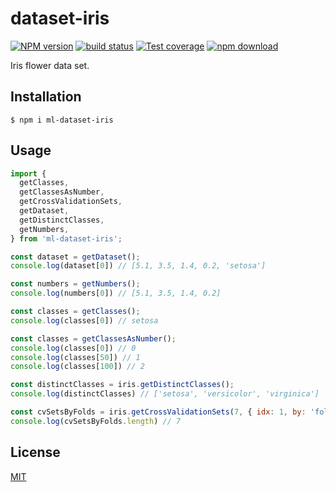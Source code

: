 # dataset-iris

[![NPM version][npm-image]][npm-url]
[![build status][ci-image]][ci-url]
[![Test coverage][codecov-image]][codecov-url]
[![npm download][download-image]][download-url]

Iris flower data set.

## Installation

`$ npm i ml-dataset-iris`

## Usage

```js
import {
  getClasses,
  getClassesAsNumber,
  getCrossValidationSets,
  getDataset,
  getDistinctClasses,
  getNumbers,
} from 'ml-dataset-iris';

const dataset = getDataset();
console.log(dataset[0]) // [5.1, 3.5, 1.4, 0.2, 'setosa']

const numbers = getNumbers();
console.log(numbers[0]) // [5.1, 3.5, 1.4, 0.2]

const classes = getClasses();
console.log(classes[0]) // setosa

const classes = getClassesAsNumber();
console.log(classes[0]) // 0
console.log(classes[50]) // 1
console.log(classes[100]) // 2

const distinctClasses = iris.getDistinctClasses();
console.log(distinctClasses) // ['setosa', 'versicolor', 'virginica']

const cvSetsByFolds = iris.getCrossValidationSets(7, { idx: 1, by: 'folds' });
console.log(cvSetsByFolds.length) // 7

```

## License

[MIT](./LICENSE)

[npm-image]: https://img.shields.io/npm/v/ml-dataset-iris.svg
[npm-url]: https://www.npmjs.com/package/ml-dataset-iris
[ci-image]: https://github.com/mljs/dataset-iris/workflows/Node.js%20CI/badge.svg?branch=main
[ci-url]: https://github.com/mljs/dataset-iris/actions?query=workflow%3A%22Node.js+CI%22
[codecov-image]: https://img.shields.io/codecov/c/github/mljs/dataset-iris.svg
[codecov-url]: https://codecov.io/gh/mljs/dataset-iris
[download-image]: https://img.shields.io/npm/dm/ml-dataset-iris.svg
[download-url]: https://www.npmjs.com/package/ml-dataset-iris
